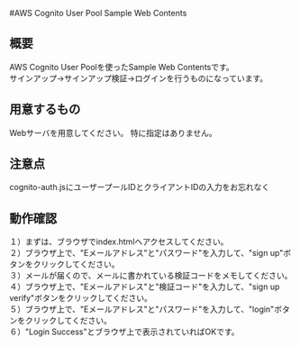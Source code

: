 #AWS Cognito User Pool Sample Web Contents
## 概要
AWS Cognito User Poolを使ったSample Web Contentsです。  
サインアップ→サインアップ検証→ログインを行うものになっています。
## 用意するもの
Webサーバを用意してください。
特に指定はありません。
## 注意点
cognito-auth.jsにユーザープールIDとクライアントIDの入力をお忘れなく
## 動作確認
１）まずは、ブラウザでindex.htmlへアクセスしてください。  
２）ブラウザ上で、"Eメールアドレス"と"パスワード"を入力して、"sign up"ボタンをクリックしてください。  
３）メールが届くので、メールに書かれている検証コードをメモしてください。  
４）ブラウザ上で、"Eメールアドレス"と"検証コード"を入力して、"sign up verify"ボタンをクリックしてください。  
５）ブラウザ上で、"Eメールアドレス"と"パスワード"を入力して、"login"ボタンをクリックしてください。  
６）"Login Success"とブラウザ上で表示されていればOKです。

